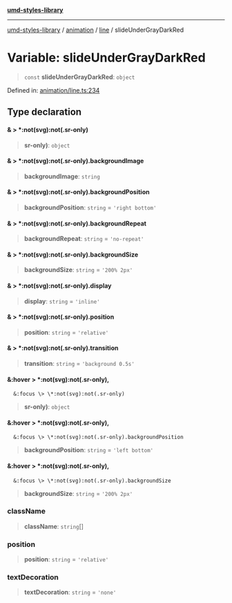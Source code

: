 [**umd-styles-library**](../../../../README.md)

***

[umd-styles-library](../../../../modules.md) / [animation](../../../README.md) / [line](../README.md) / slideUnderGrayDarkRed

# Variable: slideUnderGrayDarkRed

> `const` **slideUnderGrayDarkRed**: `object`

Defined in: [animation/line.ts:234](https://github.com/UMD-Digital/design-system/blob/d4b532fefdb58d8d5a6b9764db295308e13706a9/packages/styles/source/animation/line.ts#L234)

## Type declaration

#### & \> \*:not(svg):not(.sr-only)

> **sr-only)**: `object`

#### & \> \*:not(svg):not(.sr-only).backgroundImage

> **backgroundImage**: `string`

#### & \> \*:not(svg):not(.sr-only).backgroundPosition

> **backgroundPosition**: `string` = `'right bottom'`

#### & \> \*:not(svg):not(.sr-only).backgroundRepeat

> **backgroundRepeat**: `string` = `'no-repeat'`

#### & \> \*:not(svg):not(.sr-only).backgroundSize

> **backgroundSize**: `string` = `'200% 2px'`

#### & \> \*:not(svg):not(.sr-only).display

> **display**: `string` = `'inline'`

#### & \> \*:not(svg):not(.sr-only).position

> **position**: `string` = `'relative'`

#### & \> \*:not(svg):not(.sr-only).transition

> **transition**: `string` = `'background 0.5s'`

#### &:hover \> \*:not(svg):not(.sr-only),
      &:focus \> \*:not(svg):not(.sr-only)

> **sr-only)**: `object`

#### &:hover \> \*:not(svg):not(.sr-only),
      &:focus \> \*:not(svg):not(.sr-only).backgroundPosition

> **backgroundPosition**: `string` = `'left bottom'`

#### &:hover \> \*:not(svg):not(.sr-only),
      &:focus \> \*:not(svg):not(.sr-only).backgroundSize

> **backgroundSize**: `string` = `'200% 2px'`

### className

> **className**: `string`[]

### position

> **position**: `string` = `'relative'`

### textDecoration

> **textDecoration**: `string` = `'none'`
